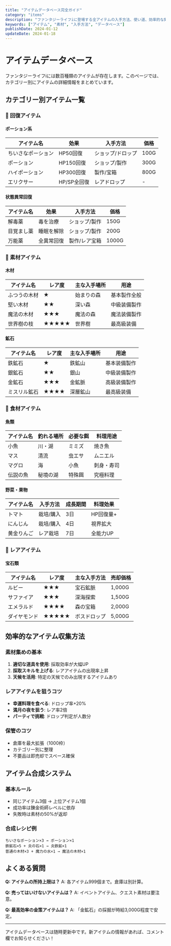 ```yaml
---
title: "アイテムデータベース完全ガイド"
category: "items"
description: "ファンタジーライフiに登場する全アイテムの入手方法、使い道、効率的な集め方を網羅したデータベース。"
keywords: ["アイテム", "素材", "入手方法", "データベース"]
publishDate: 2024-01-12
updateDate: 2024-01-18
---
```


# アイテムデータベース

ファンタジーライフiには数百種類のアイテムが存在します。このページでは、カテゴリー別にアイテムの詳細情報をまとめています。

## カテゴリー別アイテム一覧

### 💊 回復アイテム

#### ポーション系
| アイテム名 | 効果 | 入手方法 | 価格 |
|-----------|------|----------|------|
| ちいさなポーション | HP50回復 | ショップ/ドロップ | 100G |
| ポーション | HP150回復 | ショップ/製作 | 300G |
| ハイポーション | HP300回復 | 製作/宝箱 | 800G |
| エリクサー | HP/SP全回復 | レアドロップ | - |

#### 状態異常回復
| アイテム名 | 効果 | 入手方法 | 価格 |
|-----------|------|----------|------|
| 解毒薬 | 毒を治療 | ショップ/製作 | 150G |
| 目覚まし薬 | 睡眠を解除 | ショップ/製作 | 200G |
| 万能薬 | 全異常回復 | 製作/レア宝箱 | 1000G |

### 🧱 素材アイテム

#### 木材
| アイテム名 | レア度 | 主な入手場所 | 用途 |
|-----------|--------|--------------|------|
| ふつうの木材 | ★ | 始まりの森 | 基本製作全般 |
| 堅い木材 | ★★ | 深い森 | 中級装備製作 |
| 魔法の木材 | ★★★ | 魔法の森 | 魔法装備製作 |
| 世界樹の枝 | ★★★★★ | 世界樹 | 最高級装備 |

#### 鉱石
| アイテム名 | レア度 | 主な入手場所 | 用途 |
|-----------|--------|--------------|------|
| 鉄鉱石 | ★ | 鉄鉱山 | 基本装備製作 |
| 銀鉱石 | ★★ | 銀山 | 中級装備製作 |
| 金鉱石 | ★★★ | 金鉱脈 | 高級装備製作 |
| ミスリル鉱石 | ★★★★ | 深層鉱山 | 最高級装備 |

### 🍖 食材アイテム

#### 魚類
| アイテム名 | 釣れる場所 | 必要な餌 | 料理用途 |
|-----------|------------|----------|----------|
| 小魚 | 川・湖 | ミミズ | 焼き魚 |
| マス | 清流 | 虫エサ | ムニエル |
| マグロ | 海 | 小魚 | 刺身・寿司 |
| 伝説の魚 | 秘境の湖 | 特殊餌 | 究極料理 |

#### 野菜・果物
| アイテム名 | 入手方法 | 成長期間 | 料理効果 |
|-----------|----------|----------|----------|
| トマト | 栽培/購入 | 3日 | HP回復量+ |
| にんじん | 栽培/購入 | 4日 | 視界拡大 |
| 黄金りんご | レア栽培 | 7日 | 全能力UP |

### 💎 レアアイテム

#### 宝石類
| アイテム名 | レア度 | 主な入手方法 | 売却価格 |
|-----------|--------|--------------|----------|
| ルビー | ★★★ | 宝石鉱脈 | 1,000G |
| サファイア | ★★★ | 深海探索 | 1,500G |
| エメラルド | ★★★★ | 森の宝箱 | 2,000G |
| ダイヤモンド | ★★★★★ | ボスドロップ | 5,000G |

## 効率的なアイテム収集方法

### 素材集めの基本
1. **適切な道具を使用**: 採取効率が大幅UP
2. **採取スキルを上げる**: レアアイテムの出現率上昇
3. **天候を活用**: 特定の天候でのみ出現するアイテムあり

### レアアイテムを狙うコツ
- **幸運料理を食べる**: ドロップ率+20%
- **満月の夜を狙う**: レア率2倍
- **パーティで挑戦**: ドロップ判定が人数分

### 保管のコツ
- 倉庫を最大拡張（1000枠）
- カテゴリー別に整理
- 不要品は即売却でスペース確保

## アイテム合成システム

### 基本ルール
- 同じアイテム3個 → 上位アイテム1個
- 成功率は錬金術師レベルに依存
- 失敗時は素材の50%が返却

### 合成レシピ例
```
ちいさなポーション×3 → ポーション×1
鉄鉱石×5 + 炎の石×1 → 炎鉄鉱×1
普通の木材×3 + 魔力の水×1 → 魔法の木材×1
```

## よくある質問

**Q: アイテムの所持上限は？**
A: 各アイテム999個まで。倉庫は別計算。

**Q: 売ってはいけないアイテムは？**
A: イベントアイテム、クエスト素材は要注意。

**Q: 最高効率の金策アイテムは？**
A: 「金鉱石」の採掘が時給3,000G程度で安定。

---

アイテムデータベースは随時更新中です。新アイテムの情報があれば、コメント欄でお知らせください！